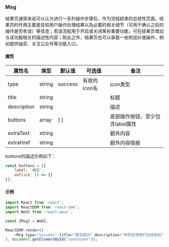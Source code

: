 
### Msg

结果页通常来说可以认为进行一系列操作步骤后，作为流程结束的总结性页面。结果页的作用主要是告知用户操作处理结果以及必要的相关细节（可用于确认之前的操作是否有误）等信息；若该流程用于开启或关闭某些重要功能，可在结果页增加与该功能相关的描述性内容；除此之外，结果页也可以承载一些附加价值操作，例如提供抽奖、关注公众号等功能入口。

#### 属性

属性名|类型|默认值|可选值|备注
------|----|------|------|----|
type|string|success|有效的icon名|icon类型
title | string|||标题
description|string|||描述
buttons|array| [ ]| | 底部操作按钮，至少包含label属性
extraText | string | | | 额外内容
extraHref | string | | | 额外内容链接

buttons的描述示例如下：

```javascript
const buttons = [{
    label: '确定',
    onClick: () => {}
}];
```

#### 示例

```javascript
import React from 'react';
import ReactDOM from 'react-dom';
import WeUI from 'react-weui';

const {Msg} = WeUI;

ReactDOM.render((
    <Msg type="success" title="提交成功" description="你的反馈我们已经收到" extraText="查看详情" extraHref="#"/>
), document.getElementById('container'));
```
